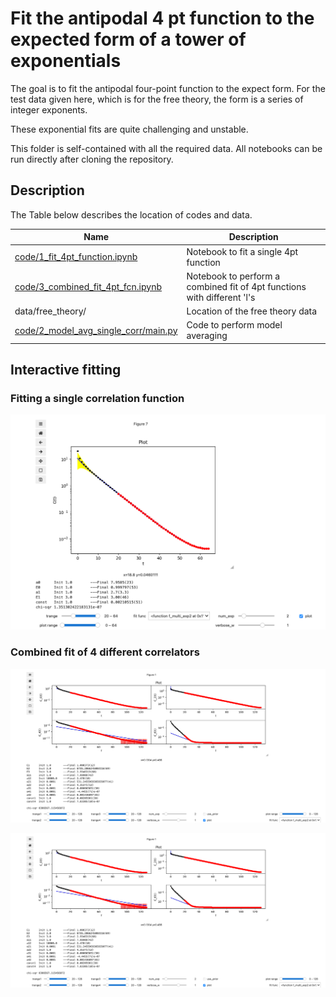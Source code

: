 # Fit the antipodal 4 pt function to the expected form of a tower of exponentials
The goal is to fit the antipodal four-point function to the expect form.
For the test data given here, which is for the free theory, the form is a series of integer exponents. 

These exponential fits are quite challenging and unstable.


This folder is self-contained with all the required data. All notebooks can be run directly after cloning the repository.

## Description

The Table below describes the location of codes and data.

| Name | Description |
| --- | ---|
| [code/1_fit_4pt_function.ipynb](https://github.com/vmos1/Code_highlights/tree/main/2_Correlated_Fits_QFE/fit_4pt_function/code/1_fit_4pt_function.ipynb) | Notebook to fit a single 4pt function |
|[code/3_combined_fit_4pt_fcn.ipynb](https://github.com/vmos1/Code_highlights/tree/main/2_Correlated_Fits_QFE/fit_4pt_function/code/3_combined_fit_4pt_fcn.ipynb) | Notebook to perform a combined fit of 4pt functions with different 'l's |
| data/free_theory/ |Location of the free theory data |
| [code/2_model_avg_single_corr/main.py](https://github.com/vmos1/Code_highlights/tree/main/2_Correlated_Fits_QFE/fit_4pt_function/code/2_model_avg_single_corr/main.py)|Code to perform model averaging |


## Interactive fitting
### Fitting a single correlation function
![](https://github.com/vmos1/Code_highlights/blob/main/2_Correlated_Fits_QFE/images/fit_img1.png)
### Combined fit of 4 different correlators
![Combined fit of 4 different correlators](https://github.com/vmos1/Code_highlights/blob/main/2_Correlated_Fits_QFE/images/fit_img2.png)

![Video](https://github.com/vmos1/Code_highlights/blob/main/2_Correlated_Fits_QFE/images/fit_img2.png)
